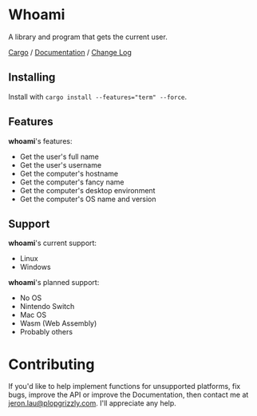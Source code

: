 # Whoami
A library and program that gets the current user.

[Cargo](https://crates.io/crates/whoami) /
[Documentation](https://docs.rs/whoami) /
[Change Log](http://plopgrizzly.com/whoami/changelog.html)

## Installing
Install with `cargo install --features="term" --force`.

## Features
**whoami**'s features:
* Get the user's full name
* Get the user's username
* Get the computer's hostname
* Get the computer's fancy name
* Get the computer's desktop environment
* Get the computer's OS name and version

## Support
**whoami**'s current support:
* Linux
* Windows

**whoami**'s planned support:
* No OS
* Nintendo Switch
* Mac OS
* Wasm (Web Assembly)
* Probably others

# Contributing
If you'd like to help implement functions for unsupported platforms, fix bugs,
improve the API or improve the Documentation, then contact me at
jeron.lau@plopgrizzly.com. I'll appreciate any help.